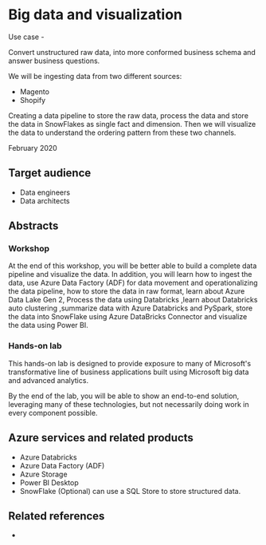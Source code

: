 # Big data and visualization

Use case -

Convert unstructured raw data, into more conformed business schema and answer business questions.

We will be ingesting data from two different sources:

- Magento
- Shopify

Creating a data pipeline to store the raw data, process the data and store the data in SnowFlakes as single fact and dimension. Then we will visualize the data to understand the ordering pattern from these two channels.

February 2020

## Target audience

- Data engineers
- Data architects

## Abstracts

### Workshop

At the end of this workshop, you will be better able to build a complete data pipeline and visualize the data.
In addition, you will learn how to ingest the data, use Azure Data Factory (ADF) for data movement and operationalizing the data pipeline, how to store the data in raw format, learn about Azure Data Lake Gen 2, Process the data using Databricks ,learn about Databricks auto clustering ,summarize data with Azure Databricks and PySpark, store the data into SnowFlake using Azure DataBricks Connector and visualize the data using Power BI.


### Hands-on lab

This hands-on lab is designed to provide exposure to many of Microsoft's transformative line of business applications built using Microsoft big data and advanced analytics.

By the end of the lab, you will be able to show an end-to-end solution, leveraging many of these technologies, but not necessarily doing work in every component possible.

## Azure services and related products

- Azure Databricks
- Azure Data Factory (ADF)
- Azure Storage
- Power BI Desktop
- SnowFlake (Optional) can use a SQL Store to store structured data.


## Related references

-

